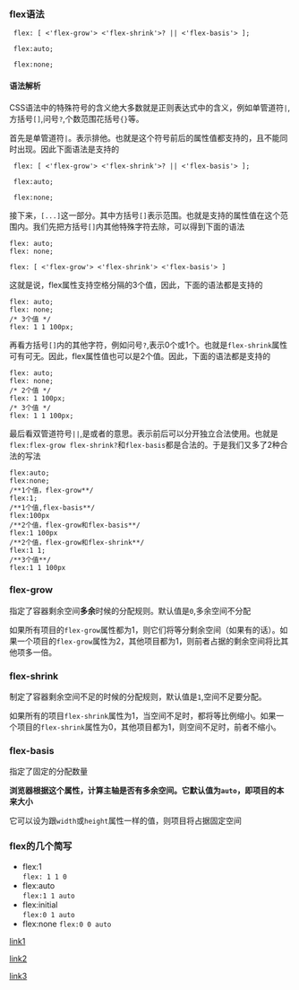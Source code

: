 ### flex语法
```
 flex: [ <'flex-grow'> <'flex-shrink'>? || <'flex-basis'> ];
 
 flex:auto;
 
 flex:none;
```
#### 语法解析
CSS语法中的特殊符号的含义绝大多数就是正则表达式中的含义，例如单管道符`|`,方括号`[]`,问号`?`,个数范围花括号`{}`等。

首先是单管道符`|`。表示排他。也就是这个符号前后的属性值都支持的，且不能同时出现。因此下面语法是支持的
```
 flex: [ <'flex-grow'> <'flex-shrink'>? || <'flex-basis'> ];
 
 flex:auto;
 
 flex:none;
```

接下来，`[...]`这一部分。其中方括号`[]`表示范围。也就是支持的属性值在这个范围内。我们先把方括号`[]`内其他特殊字符去除，可以得到下面的语法
```
flex: auto;
flex: none;

flex: [ <'flex-grow'> <'flex-shrink'> <'flex-basis'> ]
```
这就是说，flex属性支持空格分隔的3个值，因此，下面的语法都是支持的
```
flex: auto;
flex: none;
/* 3个值 */
flex: 1 1 100px;
```

再看方括号`[]`内的其他字符，例如问号`?`,表示0个或1个。也就是`flex-shrink`属性可有可无。因此，flex属性值也可以是2个值。因此，下面的语法都是支持的
```
flex: auto;
flex: none;
/* 2个值 */
flex: 1 100px;
/* 3个值 */
flex: 1 1 100px;
```

最后看双管道符号`||`,是或者的意思。表示前后可以分开独立合法使用。也就是`flex:flex-grow flex-shrink?`和`flex-basis`都是合法的。于是我们又多了2种合法的写法
```
flex:auto;
flex:none;
/**1个值，flex-grow**/
flex:1;
/**1个值,flex-basis**/
flex:100px
/**2个值，flex-grow和flex-basis**/
flex:1 100px
/**2个值，flex-grow和flex-shrink**/
flex:1 1;
/**3个值**/
flex:1 1 100px
```

### flex-grow
指定了容器剩余空间**多余**时候的分配规则。默认值是`0`,多余空间不分配</br>

如果所有项目的`flex-grow`属性都为1，则它们将等分剩余空间（如果有的话）。如果一个项目的`flex-grow`属性为2，其他项目都为1，则前者占据的剩余空间将比其他项多一倍。

### flex-shrink
制定了容器剩余空间不足的时候的分配规则，默认值是`1`,空间不足要分配。

如果所有的项目`flex-shrink`属性为1，当空间不足时，都将等比例缩小。如果一个项目的`flex-shrink`属性为0，其他项目都为1，则空间不足时，前者不缩小。

### flex-basis
指定了固定的分配数量

**浏览器根据这个属性，计算主轴是否有多余空间。它默认值为`auto`，即项目的本来大小**


它可以设为跟`width`或`height`属性一样的值，则项目将占据固定空间


### flex的几个简写
- flex:1</br>
`flex: 1 1 0`
- flex:auto</br>
`flex:1 1 auto`
- flex:initial</br>
`flex:0 1 auto`
- flex:none
`flex:0 0 auto`


[link1](https://www.ruanyifeng.com/blog/2015/07/flex-grammar.html)

[link2](http://www.ayqy.net/blog/flexbox%E5%B8%83%E5%B1%80%E6%8C%87%E5%8D%97/)

[link3](https://www.zhangxinxu.com/wordpress/2019/12/css-flex-deep/)